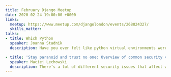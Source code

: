 ```yaml
---
title: February Django Meetup
date: 2020-02-24 19:00:00 +0000
links:
  meetup: https://www.meetup.com/djangolondon/events/268824327/
  skills_matter: 
talks:
- title: Which Python
  speaker: Joanna Stadnik
  description: Have you ever felt like python virtual environments were something that just happened to you?<br>You pasted and ran the commands hoping it will just work, and tried to forget the trauma and confusion immediately after?<br>Having witnessed many a new developer (including myself) struggling with a python installation that just doesn't quite want to work, I have collected a few nuggets of knowledge and understanding that have helped me make the experience this little bit smoother. In the talk, we will answer such important questions as "What is a .bash_profile/.bashrc?", "What is a PATH?", "Why do I even need a virtual environment?", and, most importantly, "Which python???".

- title: 'Stay paranoid and trust no one: Overview of common security vulnerabilities in web applications'
  speaker: Maciej Lechowski
  description: There’s a lot of different security issues that affect web applications. However, there’s a number of very common problems that occur all the time. They’re quite well-known and the ways in which they can be mitigated are also well researched. This talk goes over the most common issues according to Open Web Application Security Project (OWASP) with examples in a Django application.
---
```

